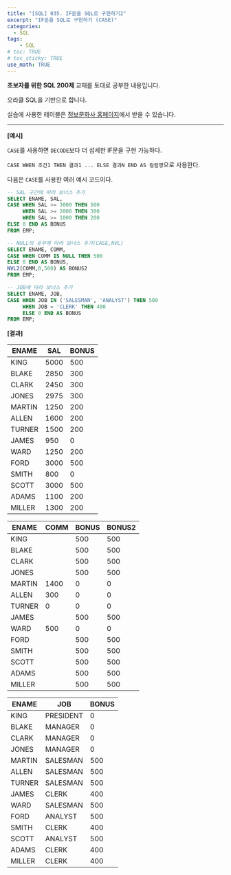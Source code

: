 ```yaml
---
title: "[SQL] 035. IF문을 SQL로 구현하기2"
excerpt: "IF문을 SQL로 구현하기 (CASE)"
categories: 
  - SQL
tags: 
    - SQL
# toc: TRUE
# toc_sticky: TRUE
use_math: TRUE
---
```


**초보자를 위한 SQL 200제** 교재를 토대로 공부한 내용입니다.

오라클 SQL을 기반으로 합니다.

실습에 사용한 테이블은 [정보문화사 홈페이지](http://infopub.co.kr/index.asp)에서 받을 수 있습니다.

---

**[예시]**

`CASE`를 사용하면 `DECODE`보다 더 섬세한 IF문을 구현 가능하다.

 `CASE WHEN 조건1 THEN 결과1 ... ELSE 결과N END AS 컬럼명`으로 사용한다.

다음은 `CASE`를 사용한 여러 예시 코드이다.

```sql
-- SAL 구간에 따라 보너스 추가
SELECT ENAME, SAL,
CASE WHEN SAL >= 3000 THEN 500
     WHEN SAL >= 2000 THEN 300
     WHEN SAL >= 1000 THEN 200
ELSE 0 END AS BONUS
FROM EMP;

-- NULL의 유무에 따라 보너스 추가(CASE,NVL)
SELECT ENAME, COMM,
CASE WHEN COMM IS NULL THEN 500
ELSE 0 END AS BONUS,
NVL2(COMM,0,500) AS BONUS2
FROM EMP;

-- JOB에 따라 보너스 추가
SELECT ENAME, JOB,
CASE WHEN JOB IN ('SALESMAN', 'ANALYST') THEN 500
     WHEN JOB = 'CLERK' THEN 400
     ELSE 0 END AS BONUS
FROM EMP;
```


**[결과]**

ENAME|SAL|BONUS
|-|-|-|
KING|5000|500
BLAKE|2850|300
CLARK|2450|300
JONES|2975|300
MARTIN|1250|200
ALLEN|1600|200
TURNER|1500|200
JAMES|950|0
WARD|1250|200
FORD|3000|500
SMITH|800|0
SCOTT|3000|500
ADAMS|1100|200
MILLER|1300|200

ENAME|COMM|BONUS|BONUS2
|-|-|-|-|
KING||500|500
BLAKE||500|500
CLARK||500|500
JONES||500|500
MARTIN|1400|0|0
ALLEN|300|0|0
TURNER|0|0|0
JAMES||500|500
WARD|500|0|0
FORD||500|500
SMITH||500|500
SCOTT||500|500
ADAMS||500|500
MILLER||500|500

ENAME|JOB|BONUS
|-|-|-|
KING|PRESIDENT|0
BLAKE|MANAGER|0
CLARK|MANAGER|0
JONES|MANAGER|0
MARTIN|SALESMAN|500
ALLEN|SALESMAN|500
TURNER|SALESMAN|500
JAMES|CLERK|400
WARD|SALESMAN|500
FORD|ANALYST|500
SMITH|CLERK|400
SCOTT|ANALYST|500
ADAMS|CLERK|400
MILLER|CLERK|400